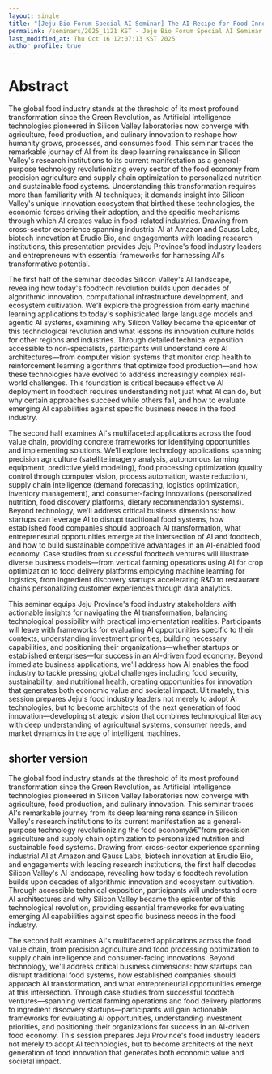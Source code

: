```yaml
---
layout: single
title: "[Jeju Bio Forum Special AI Seminar] The AI Recipe for Food Innovation - Silicon Valley Technologies, Business Models, and Opportunities for Foodtech"
permalink: /seminars/2025_1121 KST - Jeju Bio Forum Special AI Seminar - The AI Recipe for Food Innovation - Silicon Valley Technologies, Business Models, and Opportunities for Foodtech/abstract
last_modified_at: Thu Oct 16 12:07:13 KST 2025
author_profile: true
---
```


# Abstract

The global food industry stands at the threshold of its most profound transformation since the Green Revolution, as Artificial Intelligence technologies pioneered in Silicon Valley laboratories now converge with agriculture, food production, and culinary innovation to reshape how humanity grows, processes, and consumes food. This seminar traces the remarkable journey of AI from its deep learning renaissance in Silicon Valley's research institutions to its current manifestation as a general-purpose technology revolutionizing every sector of the food economy from precision agriculture and supply chain optimization to personalized nutrition and sustainable food systems. Understanding this transformation requires more than familiarity with AI techniques; it demands insight into Silicon Valley's unique innovation ecosystem that birthed these technologies, the economic forces driving their adoption, and the specific mechanisms through which AI creates value in food-related industries. Drawing from cross-sector experience spanning industrial AI at Amazon and Gauss Labs, biotech innovation at Erudio Bio, and engagements with leading research institutions, this presentation provides Jeju Province's food industry leaders and entrepreneurs with essential frameworks for harnessing AI's transformative potential.

The first half of the seminar decodes Silicon Valley's AI landscape, revealing how today's foodtech revolution builds upon decades of algorithmic innovation, computational infrastructure development, and ecosystem cultivation. We'll explore the progression from early machine learning applications to today's sophisticated large language models and agentic AI systems, examining why Silicon Valley became the epicenter of this technological revolution and what lessons its innovation culture holds for other regions and industries. Through detailed technical exposition accessible to non-specialists, participants will understand core AI architectures—from computer vision systems that monitor crop health to reinforcement learning algorithms that optimize food production—and how these technologies have evolved to address increasingly complex real-world challenges. This foundation is critical because effective AI deployment in foodtech requires understanding not just what AI can do, but why certain approaches succeed while others fail, and how to evaluate emerging AI capabilities against specific business needs in the food industry.

The second half examines AI's multifaceted applications across the food value chain, providing concrete frameworks for identifying opportunities and implementing solutions. We'll explore technology applications spanning precision agriculture (satellite imagery analysis, autonomous farming equipment, predictive yield modeling), food processing optimization (quality control through computer vision, process automation, waste reduction), supply chain intelligence (demand forecasting, logistics optimization, inventory management), and consumer-facing innovations (personalized nutrition, food discovery platforms, dietary recommendation systems). Beyond technology, we'll address critical business dimensions: how startups can leverage AI to disrupt traditional food systems, how established food companies should approach AI transformation, what entrepreneurial opportunities emerge at the intersection of AI and foodtech, and how to build sustainable competitive advantages in an AI-enabled food economy. Case studies from successful foodtech ventures will illustrate diverse business models—from vertical farming operations using AI for crop optimization to food delivery platforms employing machine learning for logistics, from ingredient discovery startups accelerating R&D to restaurant chains personalizing customer experiences through data analytics.

This seminar equips Jeju Province's food industry stakeholders with actionable insights for navigating the AI transformation, balancing technological possibility with practical implementation realities. Participants will leave with frameworks for evaluating AI opportunities specific to their contexts, understanding investment priorities, building necessary capabilities, and positioning their organizations—whether startups or established enterprises—for success in an AI-driven food economy. Beyond immediate business applications, we'll address how AI enables the food industry to tackle pressing global challenges including food security, sustainability, and nutritional health, creating opportunities for innovation that generates both economic value and societal impact. Ultimately, this session prepares Jeju's food industry leaders not merely to adopt AI technologies, but to become architects of the next generation of food innovation—developing strategic vision that combines technological literacy with deep understanding of agricultural systems, consumer needs, and market dynamics in the age of intelligent machines.

## shorter version

The global food industry stands at the threshold of its most profound transformation since the Green Revolution, as Artificial Intelligence technologies pioneered in Silicon Valley laboratories now converge with agriculture, food production, and culinary innovation. This seminar traces AI's remarkable journey from its deep learning renaissance in Silicon Valley's research institutions to its current manifestation as a general-purpose technology revolutionizing the food economyâ€"from precision agriculture and supply chain optimization to personalized nutrition and sustainable food systems. Drawing from cross-sector experience spanning industrial AI at Amazon and Gauss Labs, biotech innovation at Erudio Bio, and engagements with leading research institutions, the first half decodes Silicon Valley's AI landscape, revealing how today's foodtech revolution builds upon decades of algorithmic innovation and ecosystem cultivation. Through accessible technical exposition, participants will understand core AI architectures and why Silicon Valley became the epicenter of this technological revolution, providing essential frameworks for evaluating emerging AI capabilities against specific business needs in the food industry.

The second half examines AI's multifaceted applications across the food value chain, from precision agriculture and food processing optimization to supply chain intelligence and consumer-facing innovations. Beyond technology, we'll address critical business dimensions: how startups can disrupt traditional food systems, how established companies should approach AI transformation, and what entrepreneurial opportunities emerge at this intersection. Through case studies from successful foodtech ventures—spanning vertical farming operations and food delivery platforms to ingredient discovery startups—participants will gain actionable frameworks for evaluating AI opportunities, understanding investment priorities, and positioning their organizations for success in an AI-driven food economy. This session prepares Jeju Province's food industry leaders not merely to adopt AI technologies, but to become architects of the next generation of food innovation that generates both economic value and societal impact.
